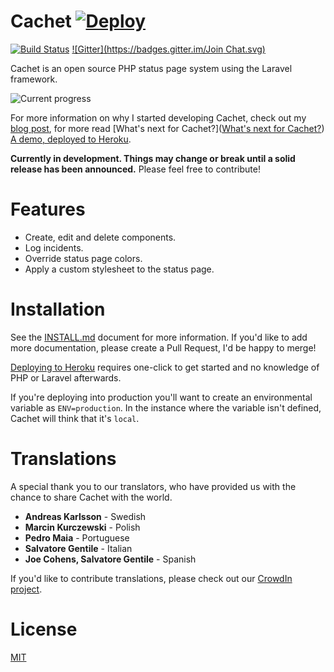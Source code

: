 # Cachet [![Deploy](https://www.herokucdn.com/deploy/button.png)](https://heroku.com/deploy)
[![Build Status](http://img.shields.io/travis/cachethq/Cachet.svg?style=flat-square)](https://travis-ci.org/cachethq/Cachet)
[![Gitter](https://badges.gitter.im/Join Chat.svg)](https://gitter.im/cachethq/Cachet?utm_source=badge&utm_medium=badge&utm_campaign=pr-badge)

Cachet is an open source PHP status page system using the Laravel framework.

![Current progress](https://dl.dropboxusercontent.com/u/7323096/Cachet.png)

For more information on why I started developing Cachet, check out my [blog post](http://james-brooks.uk/cachet/?utm_source=github&utm_medium=readme&utm_campaign=github-cachet), for more read [What's next for Cachet?]([What's next for Cachet?](http://james-brooks.uk/whats-next-for-cachet/)) [A demo, deployed to Heroku](https://cachet.herokuapp.com).

**Currently in development. Things may change or break until a solid release has been announced.** Please feel free to contribute!

# Features

- Create, edit and delete components.
- Log incidents.
- Override status page colors.
- Apply a custom stylesheet to the status page.

# Installation

See the [INSTALL.md](/INSTALL.md) document for more information. If you'd like to add more documentation, please create a Pull Request, I'd be happy to merge!

[Deploying to Heroku](/INSTALL.md#deploy-to-heroku) requires one-click to get started and no knowledge of PHP or Laravel afterwards.

If you're deploying into production you'll want to create an environmental variable as `ENV=production`. In the instance where the variable isn't defined, Cachet will think that it's `local`.

# Translations

A special thank you to our translators, who have provided us with the chance to share Cachet with the world.

- **Andreas Karlsson** - Swedish
- **Marcin Kurczewski** - Polish
- **Pedro Maia** - Portuguese
- **Salvatore Gentile** - Italian
- **Joe Cohens, Salvatore Gentile** - Spanish

If you'd like to contribute translations, please check out our [CrowdIn project](https://crowdin.com/project/cachet).

# License

[MIT](http://jbrooksuk.mit-license.org)
